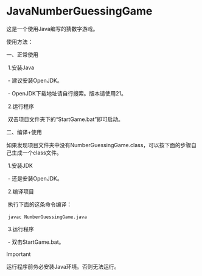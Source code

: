 # JavaNumberGuessingGame

这是一个使用Java编写的猜数字游戏。

使用方法：

一、正常使用

​	1.安装Java

​		 - 建议安装OpenJDK。

​		 - OpenJDK下载地址请自行搜索。版本请使用21。

​	2.运行程序

​		双击项目文件夹下的“StartGame.bat”即可启动。

二、编译+使用

如果发现项目文件夹中没有NumberGuessingGame.class，可以按下面的步骤自己生成一个class文件。

​	1.安装JDK

​		- 还是安装OpenJDK。

​	2.编译项目

​		执行下面的这条命令编译：

​		`javac NumberGuessingGame.java`

​		3.运行程序

​			- 双击StartGame.bat。

> [!IMPORTANT]
>
> 运行程序前务必安装Java环境。否则无法运行。

